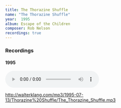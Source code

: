 ```yaml
---
title: The Thorazine Shuffle
name: "The Thorazine Shuffle"
year:  1995
album: Escape of the Children
composer: Rob Nelson
recordings: true
---
```


<h3>Recordings</h3>

<h4>1995</h4>

<audio controls>
  <source src="http://walterklang.com/mp3/1995-07-13/Thorazine%20Shuffle/The_Thorazine_Shuffle.mp3" type="audio/mpeg">
  <a href="http://walterklang.com/mp3/1995-07-13/Thorazine%20Shuffle/The_Thorazine_Shuffle.mp3">The_Thorazine_Shuffle.mp3</a>
</audio>

http://walterklang.com/mp3/1995-07-13/Thorazine%20Shuffle/The_Thorazine_Shuffle.mp3

